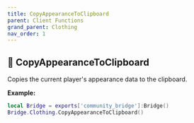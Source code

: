 ```yaml
---
title: CopyAppearanceToClipboard
parent: Client Functions
grand_parent: Clothing
nav_order: 1
---
```


## 🔹 CopyAppearanceToClipboard

Copies the current player's appearance data to the clipboard.

**Example:**
```lua
local Bridge = exports['community_bridge']:Bridge()
Bridge.Clothing.CopyAppearanceToClipboard()
```
